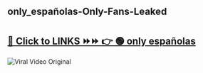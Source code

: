 
 ## only_españolas-Only-Fans-Leaked

# <h2><a href="https://clipsfans.com/only_españolas&ref=git">🔗 Click to LINKS ⏩⏩ 👉 🟢 only españolas </a></h2>

<a href="https://clipsfans.com/only_españolas&ref=git" rel="nofollow" data-target="animated-image.originalLink"><img src="https://i.ibb.co.com/xMMVF88/686577567.gif" alt="Viral Video Original" style="max-width: 100%; display: inline-block;" data-target="animated-image.originalImage"></a>
